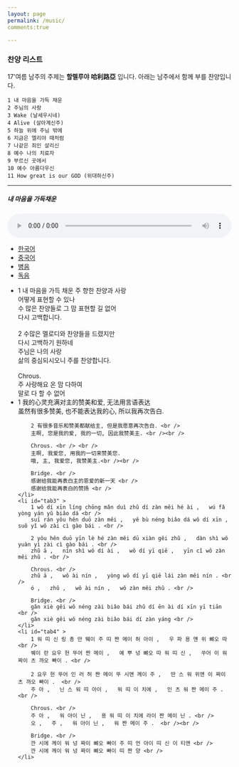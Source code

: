 ```yaml
---
layout: page
permalink: /music/
comments:true

---
```



### 찬양 리스트

17'여름 남주의 주제는 **할렐루야 哈利路亞** 입니다. 
아래는 남주에서 함께 부를 찬양입니다. 

    1 내 마음을 가득 채운
    2 주님의 사랑
    3 Wake (날세우시네)
    4 Alive (살아계신주)
    5 하늘 위에 주님 밖에
    6 지금은 엘리야 때처럼
    7 나같은 죄인 살리신
    8 예수 나의 치료자
    9 부르신 곳에서
    10 예수 아름다우신
    11 How great is our GOD (위대하신주)  

---

##### 내 마음을 가득채운

<audio controls preload="auto" style="width:100%;">
    <source src="../music/track_1.acc" type="audio/mp4">
    <source src="../music/track_1.mp3" type="audio/mpeg">
</audio>

<ul class="tab_tit">
    <li class="current" data-tab="tab1"><a href="#">한국어</a></li>
    <li data-tab="tab2"><a href="">중국어</a></li>
    <li data-tab="tab3"><a href="">병음</a></li>
    <li data-tab="tab4"><a href="">독음</a></li>
</ul>

<ul class="tab_content">
    <li id="tab1">
        1 내 마음을 가득 채운 주 향한 찬양과 사랑 <br />
        어떻게 표현할 수 있나 <br />
        수 많은 찬양들로 그 맘 표현할 길 없어 <br />
        다시 고백합니다. <br /><br />
        2 수많은 멜로디와 찬양들을 드렸지만 <br />
        다시 고백하기 원하네 <br />
        주님은 나의 사랑 <br />
        삶의 중심되시오니 주를 찬양합니다.<br /><br />
        Chrous. <br />
        주 사랑해요 온 맘 다하여 <br />
        말로 다 할 수 없어 <br />
    </li>
    <li  id="tab2" >
        1 我的心灵充满对主的赞美和爱, 无法用言语表达 <br />
        虽然有很多赞美, 也不能表达我的心, 所以我再次告白. <br />
         
        2 有很多音乐和赞美都献给主, 但是我愿意再次告白. <br />
        主啊, 您是我的爱, 我的一切, 因此我赞美主. <br /><br />
        
        Chrous. <br /> <br />
        主啊, 我爱您, 用我的一切来赞美您.
        哦, 主, 我爱您, 我赞美主.<br /><br />
        
        Bridge. <br />
        感谢给我能再表白主的恩爱的新一天 <br />
        感谢给我能再表白的赞扬 <br />
    </li>
    <li id="tab3" > 
        1 wǒ dí xīn líng chōng mǎn duì zhǔ dí zàn měi hé ài ,   wú fǎ yòng yán yǔ biǎo dá <br /> 
        suī rán yǒu hěn duō zàn měi ,   yě bù néng biǎo dá wǒ dí xīn ,   suǒ yǐ wǒ zài cì gào bái . <br /> 
        
        2 yǒu hěn duō yīn lè hé zàn měi dū xiàn gěi zhǔ ,   dàn shì wǒ yuàn yì zài cì gào bái . <br />
        zhǔ ā ,   nín shì wǒ dí ài ,   wǒ dí yī qiē ,   yīn cǐ wǒ zàn měi zhǔ . <br />
        
        Chrous. <br />
        zhǔ ā ,   wǒ ài nín ,   yòng wǒ dí yī qiē lái zàn měi nín . <br /> 
        ó ,   zhǔ ,   wǒ ài nín ,   wǒ zàn měi zhǔ . <br />  
        
        Bridge. <br />
        gǎn xiè gěi wǒ néng zài biǎo bái zhǔ dí ēn ài dí xīn yī tiān <br /> 
        gǎn xiè gěi wǒ néng zài biǎo bái dí zàn yáng <br />
    </li>
    <li id="tab4" >
        1 워 띠 신 링 총 만 뛔이 주 띠 짠 메이 허 아이 ,   우 파 용 얜 위 뺘오 따 <br /> 
        쒜이 란 요우 헌 뚜어 짠 메이 ,   예 뿌 넝 뺘오 따 워 띠 신 ,   쑤어 이 워 짜이 츠 까오 빠이 . <br />
        
        2 요우 헌 뚜어 인 러 허 짠 메이 뚜 시앤 께이 주 ,   딴 스 워 위앤 이 짜이 츠 까오 빠이 .  <br />
        주 아 ,   닌 스 워 띠 아이 ,   워 띠 이 치에 ,   인 츠 워 짠 메이 주 .  <br />
        
        Chrous. <br />
        주 아 ,   워 아이 닌 ,   용 워 띠 이 치에 라이 짠 메이 닌 . <br />
        오 ,   주 ,   워 아이 닌 ,   워 짠 메이 주 .  <br /><br />
        
        Bridge. <br />
        깐 시에 께이 워 넝 짜이 뺘오 빠이 주 띠 언 아이 띠 신 이 티앤 <br />
        깐 시에 께이 워 넝 짜이 뺘오 빠이 띠 짠 양 <br />
    </li>
</ul>

